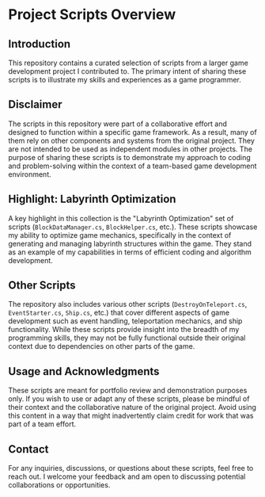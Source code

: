 # Project Scripts Overview

## Introduction

This repository contains a curated selection of scripts from a larger game development project I contributed to. The primary intent of sharing these scripts is to illustrate my skills and experiences as a game programmer.

## Disclaimer

The scripts in this repository were part of a collaborative effort and designed to function within a specific game framework. As a result, many of them rely on other components and systems from the original project. They are not intended to be used as independent modules in other projects. The purpose of sharing these scripts is to demonstrate my approach to coding and problem-solving within the context of a team-based game development environment.

## Highlight: Labyrinth Optimization

A key highlight in this collection is the "Labyrinth Optimization" set of scripts (`BlockDataManager.cs`, `BlockHelper.cs`, etc.). These scripts showcase my ability to optimize game mechanics, specifically in the context of generating and managing labyrinth structures within the game. They stand as an example of my capabilities in terms of efficient coding and algorithm development.

## Other Scripts

The repository also includes various other scripts (`DestroyOnTeleport.cs`, `EventStarter.cs`, `Ship.cs`, etc.) that cover different aspects of game development such as event handling, teleportation mechanics, and ship functionality. While these scripts provide insight into the breadth of my programming skills, they may not be fully functional outside their original context due to dependencies on other parts of the game.

## Usage and Acknowledgments

These scripts are meant for portfolio review and demonstration purposes only. If you wish to use or adapt any of these scripts, please be mindful of their context and the collaborative nature of the original project. Avoid using this content in a way that might inadvertently claim credit for work that was part of a team effort.

## Contact

For any inquiries, discussions, or questions about these scripts, feel free to reach out. I welcome your feedback and am open to discussing potential collaborations or opportunities.
